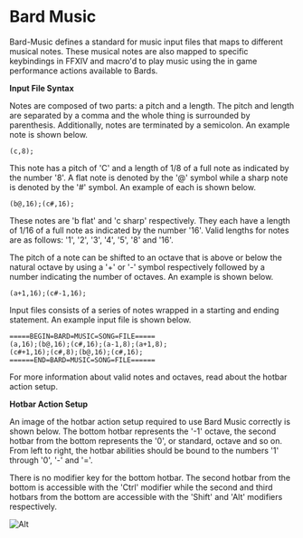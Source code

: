 # Bard Music

Bard-Music defines a standard for music input files that maps to different musical notes. These musical notes are also mapped to specific keybindings in FFXIV and macro'd to play music using the in game performance actions available to Bards.

**Input File Syntax**

Notes are composed of two parts: a pitch and a length. The pitch and length are separated by a comma and the whole thing is surrounded by parenthesis. Additionally, notes are terminated by a semicolon. An example note is shown below.
```
(c,8);
```
This note has a pitch of 'C' and a length of 1/8 of a full note as indicated by the number '8'. A flat note is denoted by the '@' symbol while a sharp note is denoted by the '#' symbol. An example of each is shown below.
```
(b@,16);(c#,16);
```
These notes are 'b flat' and 'c sharp' respectively. They each have a length of 1/16 of a full note as indicated by the number '16'. Valid lengths for notes are as follows: '1', '2', '3', '4', '5', '8' and '16'.

The pitch of a note can be shifted to an octave that is above or below the natural octave by using a '+' or '-' symbol respectively followed by a number indicating the number of octaves. An example is shown below.
```
(a+1,16);(c#-1,16);
```
Input files consists of a series of notes wrapped in a starting and ending statement. An example input file is shown below.
```
=====BEGIN=BARD=MUSIC=SONG=FILE=====
(a,16);(b@,16);(c#,16);(a-1,8);(a+1,8);
(c#+1,16);(c#,8);(b@,16);(c#,16);
======END=BARD=MUSIC=SONG=FILE======
```
For more information about valid notes and octaves, read about the hotbar action setup.

**Hotbar Action Setup**

An image of the hotbar action setup required to use Bard Music correctly is shown below. The bottom hotbar represents the '-1' octave, the second hotbar from the bottom represents the '0', or standard, octave and so on. From left to right, the hotbar abilities should be bound to the numbers '1' through '0', '-' and '='.

There is no modifier key for the bottom hotbar. The second hotbar from the bottom is accessible with the 'Ctrl' modifier while the second and third hotbars from the bottom are accessible with the 'Shift' and 'Alt' modifiers respectively.

![Alt](https://i.imgur.com/Y2K43kO.png "Title")
